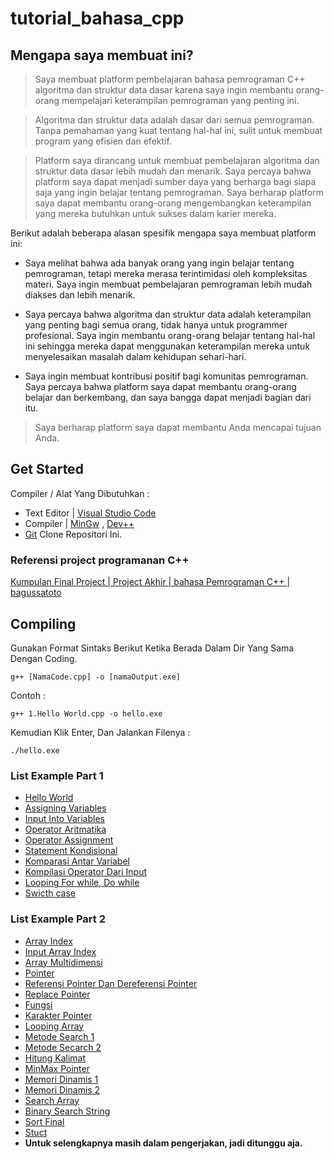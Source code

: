 # tutorial_bahasa_cpp

## Mengapa saya membuat ini?

> Saya membuat platform pembelajaran bahasa pemrograman C++ algoritma dan struktur data dasar karena saya ingin membantu orang-orang mempelajari keterampilan pemrograman yang penting ini.

> Algoritma dan struktur data adalah dasar dari semua pemrograman. Tanpa pemahaman yang kuat tentang hal-hal ini, sulit untuk membuat program yang efisien dan efektif.

> Platform saya dirancang untuk membuat pembelajaran algoritma dan struktur data dasar lebih mudah dan menarik. Saya percaya bahwa platform saya dapat menjadi sumber daya yang berharga bagi siapa saja yang ingin belajar tentang pemrograman. Saya berharap platform saya dapat membantu orang-orang mengembangkan keterampilan yang mereka butuhkan untuk sukses dalam karier mereka.

Berikut adalah beberapa alasan spesifik mengapa saya membuat platform ini:

- Saya melihat bahwa ada banyak orang yang ingin belajar tentang pemrograman, tetapi mereka merasa terintimidasi oleh kompleksitas materi. Saya ingin membuat pembelajaran pemrograman lebih mudah diakses dan lebih menarik.

- Saya percaya bahwa algoritma dan struktur data adalah keterampilan yang penting bagi semua orang, tidak hanya untuk programmer profesional. Saya ingin membantu orang-orang belajar tentang hal-hal ini sehingga mereka dapat menggunakan keterampilan mereka untuk menyelesaikan masalah dalam kehidupan sehari-hari.

- Saya ingin membuat kontribusi positif bagi komunitas pemrograman. Saya percaya bahwa platform saya dapat membantu orang-orang belajar dan berkembang, dan saya bangga dapat menjadi bagian dari itu.

 > Saya berharap platform saya dapat membantu Anda mencapai tujuan Anda.


## Get Started
Compiler / Alat Yang Dibutuhkan :
- Text Editor |  [Visual Studio Code](https://code.visualstudio.com/)
- Compiler |  [MinGw](https://sourceforge.net/projects/mingw/) , [Dev++](https://www.bloodshed.net/)
- [Git](https://git-scm.com/) Clone Repositori Ini.

### Referensi project programanan C++

[Kumpulan Final Project | Project Akhir | bahasa Pemrograman C++ | bagussatoto](https://github.com/bagussatoto/Kumpulan-Final-Project-C-plus-plus.git)


## Compiling
Gunakan Format Sintaks Berikut Ketika Berada Dalam Dir Yang Sama Dengan Coding.
```
g++ [NamaCode.cpp] -o [namaOutput.exe]
```
Contoh :
```
g++ 1.Hello World.cpp -o hello.exe
```
Kemudian Klik Enter, Dan Jalankan Filenya :
```
./hello.exe
```
### List Example Part 1
- [Hello World](/tutorial-1/1.Hello%20World.cpp) 
- [Assigning Variables](/tutorial-1/2.Assign%20Variabel.cpp)
- [Input Into Variables](tutorial-1/3.Variabel.cpp)
- [Operator Aritmatika](/tutorial-1/4.Operator.cpp)
- [Operator Assignment](/tutorial-1/5.AssignOperator.cpp)
- [Statement Kondisional](/tutorial-1/6.Percabangan.cpp)
- [Komparasi Antar Variabel](/tutorial-1/7.Comparator.cpp)
- [Kompilasi Operator Dari Input](/tutorial-1/8.InputOperator.cpp)
- [Looping For while, Do while](/tutorial-1/9.Looping.cpp)
- [Swicth case](/tutorial-1/10.Switch.cpp)

### List Example Part 2
- [Array Index](/tutorial-2/1.ArrayIndex.cpp)
- [Input Array Index](/tutorial-2/2.InputArrayIndex.cpp)
- [Array Multidimensi](/tutorial-2/3.Multidimensional_array.cpp)
- [Pointer](/tutorial-2/4.Pointer.cpp)
- [Referensi Pointer Dan Dereferensi Pointer](/tutorial-2/5.Dereferensi_Pointer.cpp)
- [Replace Pointer](/tutorial-2/6.Replace_Pointer.cpp)
- [Fungsi](/tutorial-2/7.Fungsi.cpp)
- [Karakter Pointer](/tutorial-2/8.Cek_Length_Dengan_Pointer.cpp)
- [Looping Array](/tutorial-2/9.Looping_Dengan_Array.cpp)
- [Metode Search 1](/tutorial-2/10.Metode_Search_1.cpp)
- [Metode Secarch 2](/tutorial-2/11.Metode_Search_2.cpp)
- [Hitung Kalimat](/tutorial-2/12.Menghitung_Kalimat.cpp)
- [MinMax Pointer](/tutorial-2/13.MinMax_Pointer.cpp)
- [Memori Dinamis 1](/tutorial-2/14.MemoriDinamis_1.cpp)
- [Memori Dinamis 2](/tutorial-2/15.MemoriDinamis_2.cpp)
- [Search Array](/tutorial-2/16.SearchDalamArray.cpp)
- [Binary Search String](/tutorial-2/17.BinarySearchString.cpp)
- [Sort Final](/tutorial-2/18.SortFinal.cpp)
- [Stuct](/tutorial-2/19.Struct.cpp)
- **Untuk selengkapnya masih dalam pengerjakan, jadi ditunggu aja.**